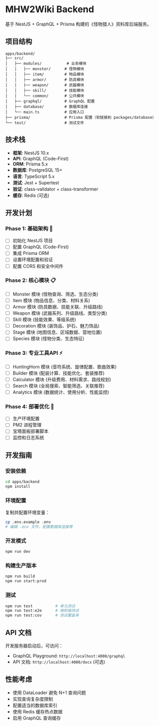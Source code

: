 # MHW2Wiki Backend

基于 NestJS + GraphQL + Prisma 构建的《怪物猎人》资料库后端服务。

## 项目结构

```
apps/backend/
├── src/
│   ├── modules/           # 业务模块
│   │   ├── monster/      # 怪物模块
│   │   ├── item/         # 物品模块
│   │   ├── armor/        # 防具模块
│   │   ├── weapon/       # 武器模块
│   │   ├── skill/        # 技能模块
│   │   └── common/       # 公共模块
│   ├── graphql/          # GraphQL 配置
│   ├── database/         # 数据库连接
│   └── main.ts           # 应用入口
├── prisma/               # Prisma 配置（软链接到 packages/database）
└── test/                 # 测试文件
```

## 技术栈

- **框架**: NestJS 10.x
- **API**: GraphQL (Code-First) 
- **ORM**: Prisma 5.x
- **数据库**: PostgreSQL 15+
- **语言**: TypeScript 5.x
- **测试**: Jest + Supertest
- **验证**: class-validator + class-transformer
- **缓存**: Redis (可选)

## 开发计划

### Phase 1: 基础架构 🚧
- [ ] 初始化 NestJS 项目
- [ ] 配置 GraphQL (Code-First)
- [ ] 集成 Prisma ORM
- [ ] 设置环境配置和验证
- [ ] 配置 CORS 和安全中间件

### Phase 2: 核心模块 📋
- [ ] Monster 模块 (怪物查询、筛选、生态分类)
- [ ] Item 模块 (物品信息、分类、材料关系)
- [ ] Armor 模块 (防具数据、技能关联、升级路线)
- [ ] Weapon 模块 (武器系列、升级路线、类型分类)
- [ ] Skill 模块 (技能效果、等级系统)
- [ ] Decoration 模块 (装饰品、护石、魅力饰品)
- [ ] Stage 模块 (地图信息、区域数据、营地位置)
- [ ] Species 模块 (怪物分类、生态特征)

### Phase 3: 专业工具API ⚡
- [ ] HuntingHorn 模块 (音符系统、旋律配置、歌曲效果)
- [ ] Builder 模块 (配装计算、技能优化、套装推荐)
- [ ] Calculator 模块 (升级费用、材料需求、路线规划)
- [ ] Search 模块 (全局搜索、智能筛选、关联推荐)
- [ ] Analytics 模块 (数据统计、使用分析、性能监控)

### Phase 4: 部署优化 🚀
- [ ] 生产环境配置
- [ ] PM2 进程管理
- [ ] 宝塔面板部署脚本
- [ ] 监控和日志系统

## 开发指南

### 安装依赖
```bash
cd apps/backend
npm install
```

### 环境配置
复制并配置环境变量：
```bash
cp .env.example .env
# 编辑 .env 文件，配置数据库连接等
```

### 开发模式
```bash
npm run dev
```

### 构建生产版本
```bash
npm run build
npm run start:prod
```

### 测试
```bash
npm run test          # 单元测试
npm run test:e2e      # 端到端测试
npm run test:cov      # 测试覆盖率
```

## API 文档

开发服务器启动后，可访问：
- GraphQL Playground: `http://localhost:4000/graphql`
- API 文档: `http://localhost:4000/docs` (可选)

## 性能考虑

- 使用 DataLoader 避免 N+1 查询问题
- 实现查询复杂度限制
- 配置适当的数据库索引
- 使用 Redis 缓存热点数据
- 启用 GraphQL 查询缓存
